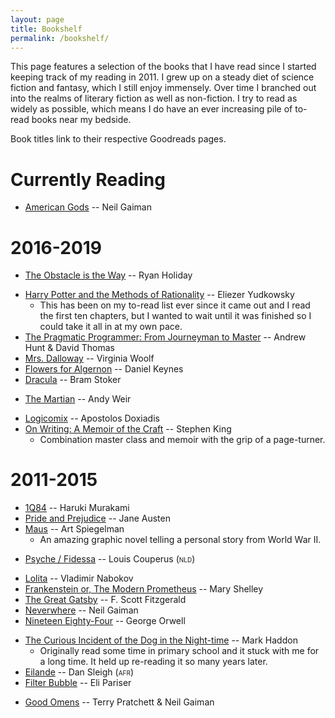 ```yaml
---
layout: page
title: Bookshelf
permalink: /bookshelf/
---
```


This page features a selection of the books that I have read since I started keeping track of my reading in 2011. I grew up on a steady diet of science fiction and fantasy, which I still enjoy immensely. Over time I branched out into the realms of literary fiction as well as non-fiction. I try to read as widely as possible, which means I do have an ever increasing pile of to-read books near my bedside.

Book titles link to their respective Goodreads pages.

# Currently Reading

* [American Gods](https://www.goodreads.com/book/show/30165203-american-gods) -- Neil Gaiman

# 2016-2019

<!--2019-->
* [The Obstacle is the Way](https://www.goodreads.com/book/show/32879915-the-obstacle-is-the-way) -- Ryan Holiday
<!--2018-->
* [Harry Potter and the Methods of Rationality](https://www.goodreads.com/book/show/10016013-harry-potter-and-the-methods-of-rationality) -- Eliezer Yudkowsky
  * This has been on my to-read list ever since it came out and I read the first ten chapters, but I wanted to wait until it was finished so I could take it all in at my own pace.
* [The Pragmatic Programmer: From Journeyman to Master](https://www.goodreads.com/book/show/4099.The_Pragmatic_Programmer) -- Andrew Hunt & David Thomas
* [Mrs. Dalloway](https://www.goodreads.com/book/show/46751.Mrs_Dalloway) -- Virginia Woolf
* [Flowers for Algernon](https://www.goodreads.com/book/show/35710320-flowers-for-algernon) -- Daniel Keynes
* [Dracula](https://www.goodreads.com/book/show/33532.Dracula) -- Bram Stoker
<!-- 2017 -->
* [The Martian](https://www.goodreads.com/book/show/20829029-the-martian) -- Andy Weir
<!-- 2016 -->
* [Logicomix](https://www.goodreads.com/book/show/6493321-logicomix) -- Apostolos Doxiadis
* [On Writing: A Memoir of the Craft](https://www.goodreads.com/book/show/7143113-on-writing) -- Stephen King
  * Combination master class and memoir with the grip of a page-turner.

# 2011-2015

<!-- 2015 -->
* [1Q84](https://www.goodreads.com/book/show/13699726-1q84) -- Haruki Murakami
* [Pride and Prejudice](https://www.goodreads.com/book/show/1886.Pride_and_Prejudice) -- Jane Austen
* [Maus](https://www.goodreads.com/book/show/15195.The_Complete_Maus) -- Art Spiegelman 
  * An amazing graphic novel telling a personal story from World War II.
<!-- 2014 -->
* [Psyche / Fidessa](https://www.goodreads.com/book/show/18470328-psyche-fidessa) -- Louis Couperus (<span style="font-variant: small-caps" title="Nederlands">nld</span>)
<!-- 2013 -->
* [Lolita](https://www.goodreads.com/book/show/12942972-lolita) -- Vladimir Nabokov
* [Frankenstein or, The Modern Prometheus](https://www.goodreads.com/book/show/386385.Frankenstein_or_The_Modern_Prometheus) -- Mary Shelley
* [The Great Gatsby](https://www.goodreads.com/book/show/9072701-the-great-gatsby) -- F. Scott Fitzgerald
* [Neverwhere](https://www.goodreads.com/book/show/575754.Neverwhere) -- Neil Gaiman
* [Nineteen Eighty-Four](https://www.goodreads.com/book/show/185900.Nineteen_Eighty_Four) -- George Orwell
<!-- 2012 -->
* [The Curious Incident of the Dog in the Night-time](https://www.goodreads.com/book/show/152878.The_Curious_Incident_of_the_Dog_in_the_Night_Time) -- Mark Haddon
  * Originally read some time in primary school and it stuck with me for a long time. It held up re-reading it so many years later.
* [Eilande](https://www.goodreads.com/book/show/13397800-eilande) -- Dan Sleigh (<span style="font-variant: small-caps" title="Afrikaans">afr</span>)
* [Filter Bubble](https://www.goodreads.com/book/show/11295125-filter-bubble) -- Eli Pariser
<!-- 2011 -->
* [Good Omens](https://www.goodreads.com/book/show/12067.Good_Omens) -- Terry Pratchett & Neil Gaiman
